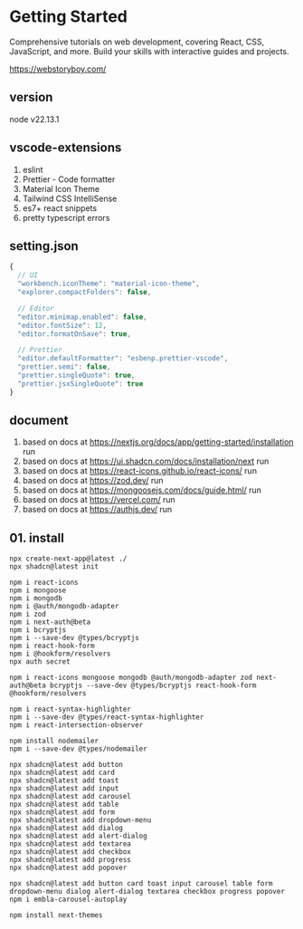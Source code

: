 # Getting Started

Comprehensive tutorials on web development, covering React, CSS, JavaScript, and more. Build your skills with interactive guides and projects.

https://webstoryboy.com/

## version

node v22.13.1

## vscode-extensions

1.  eslint
2.  Prettier - Code formatter
3.  Material Icon Theme
4.  Tailwind CSS IntelliSense
5.  es7+ react snippets
6.  pretty typescript errors

## setting.json

```js
{
  // UI
  "workbench.iconTheme": "material-icon-theme",
  "explorer.compactFolders": false,

  // Editor
  "editor.minimap.enabled": false,
  "editor.fontSize": 12,
  "editor.formatOnSave": true,

  // Prettier
  "editor.defaultFormatter": "esbenp.prettier-vscode",
  "prettier.semi": false,
  "prettier.singleQuote": true,
  "prettier.jsxSingleQuote": true
}
```

## document

1. based on docs at https://nextjs.org/docs/app/getting-started/installation run
2. based on docs at https://ui.shadcn.com/docs/installation/next run
3. based on docs at https://react-icons.github.io/react-icons/ run
4. based on docs at https://zod.dev/ run
5. based on docs at https://mongoosejs.com/docs/guide.html/ run
6. based on docs at https://vercel.com/ run
7. based on docs at https://authjs.dev/ run

## 01. install

```
npx create-next-app@latest ./
npx shadcn@latest init

npm i react-icons
npm i mongoose
npm i mongodb
npm i @auth/mongodb-adapter
npm i zod
npm i next-auth@beta
npm i bcryptjs
npm i --save-dev @types/bcryptjs
npm i react-hook-form
npm i @hookform/resolvers
npx auth secret

npm i react-icons mongoose mongodb @auth/mongodb-adapter zod next-auth@beta bcryptjs --save-dev @types/bcryptjs react-hook-form @hookform/resolvers

npm i react-syntax-highlighter
npm i --save-dev @types/react-syntax-highlighter
npm i react-intersection-observer

npm install nodemailer
npm i --save-dev @types/nodemailer

```

```
npx shadcn@latest add button
npx shadcn@latest add card
npx shadcn@latest add toast
npx shadcn@latest add input
npx shadcn@latest add carousel
npx shadcn@latest add table
npx shadcn@latest add form
npx shadcn@latest add dropdown-menu
npx shadcn@latest add dialog
npx shadcn@latest add alert-dialog
npx shadcn@latest add textarea
npx shadcn@latest add checkbox
npx shadcn@latest add progress
npx shadcn@latest add popover
```

```
npx shadcn@latest add button card toast input carousel table form dropdown-menu dialog alert-dialog textarea checkbox progress popover
npm i embla-carousel-autoplay
```

```
npm install next-themes
```

